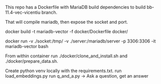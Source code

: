 This repo has a Dockerfile with MariaDB build dependencies to build bb-11.4-vec-vicentiu branch.

That will compile mariadb, then expose the socket and port.

docker build -t mariadb-vector -f docker/Dockerfile docker/

docker run -v ./socket:/tmp/ -v ./server:/mariadb/server -p 3306:3306 -it mariadb-vector bash

From within container run ./docker/clone_and_install.sh and ./docker/prepare_data.sh.

Create python venv locally with the requirements.txt.
run load_embeddings.py
run q_and_a.py -> Ask a question, get an answer

